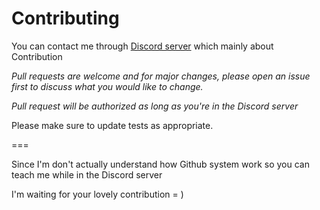 
# Contributing

You can contact me through [Discord server](https://discord.gg/x2v993HY7v) which mainly about Contribution

*Pull requests are welcome and for major changes, 
please open an issue first to discuss what you would like to change.*

*Pull request will be authorized as long as you're in the Discord server*

Please make sure to update tests as appropriate.

===

Since I'm don't actually understand how Github system work so you can teach me while in the Discord server

I'm waiting for your lovely contribution = )
